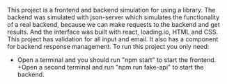 This project is a frontend and backend simulation for using a library.
The backend was simulated with json-server which simulates the functionality of a real backend, because we can make requests to the backend and get results.
And the interface was built with react, loading.io, HTML and CSS.
This project has validation for all input and email. It also has a component for backend response management.
To run this project you only need:
+ Open a terminal and you should run "npm start" to start the frontend.
+Open a second terminal and run "npm run fake-api" to start the backend.
